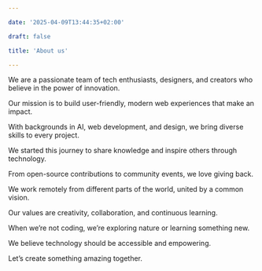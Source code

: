 ```yaml
--- 

date: '2025-04-09T13:44:35+02:00' 

draft: false 

title: 'About us' 

--- 
```


 

We are a passionate team of tech enthusiasts, designers, and creators who believe in the power of innovation. 

Our mission is to build user-friendly, modern web experiences that make an impact. 

With backgrounds in AI, web development, and design, we bring diverse skills to every project. 

We started this journey to share knowledge and inspire others through technology. 

From open-source contributions to community events, we love giving back. 

We work remotely from different parts of the world, united by a common vision. 

Our values are creativity, collaboration, and continuous learning. 

When we’re not coding, we’re exploring nature or learning something new. 

We believe technology should be accessible and empowering. 

Let’s create something amazing together. 